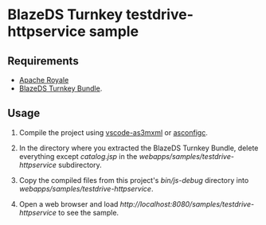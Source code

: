 # BlazeDS Turnkey testdrive-httpservice sample

## Requirements

- [Apache Royale](https://royale.apache.org/)
- [BlazeDS Turnkey Bundle](https://github.com/joshtynjala/blazeds-turnkey-archive).

## Usage

1. Compile the project using [vscode-as3mxml](https://marketplace.visualstudio.com/items?itemName=bowlerhatllc.vscode-as3mxml) or [asconfigc](https://npmjs.com/package/asconfigc).

2. In the directory where you extracted the BlazeDS Turnkey Bundle, delete everything except _catalog.jsp_ in the _webapps/samples/testdrive-httpservice_ subdirectory.

3. Copy the compiled files from this project's _bin/js-debug_ directory into _webapps/samples/testdrive-httpservice_.

4. Open a web browser and load _http://localhost:8080/samples/testdrive-httpservice_ to see the sample.
